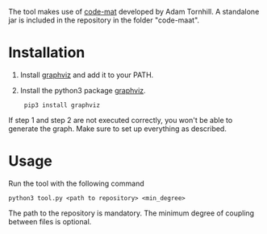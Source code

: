 The tool makes use of [code-mat](https://github.com/adamtornhill/code-maat) developed by Adam Tornhill. A standalone jar is included in the repository in the folder "code-maat".
# Installation
1. Install [graphviz](https://www.graphviz.org/) and add it to your PATH.

2. Install the python3 package [graphviz](https://pypi.python.org/pypi/graphviz).
        
        pip3 install graphviz

If step 1 and step 2 are not executed correctly, you won't be able to generate the graph. Make sure to set up everything as described.
# Usage
Run the tool with the following command

    python3 tool.py <path to repository> <min_degree>

The path to the repository is mandatory. The minimum degree of coupling between files is optional.
